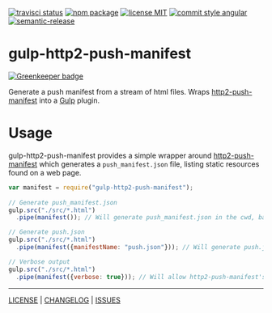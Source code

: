 [![travisci status][travisci-badge]][travisci-link] [![npm package][npm-badge]][npm-link] [![license MIT][license-badge]][license-link] [![commit style angular][commit-style-badge]][commit-style-link] [![semantic-release][semantic-release-badge]][semantic-relase-link]

# gulp-http2-push-manifest

[![Greenkeeper badge](https://badges.greenkeeper.io/AndrewLeedham/gulp-http2-push-manifest.svg)](https://greenkeeper.io/)

Generate a push manifest from a stream of html files. Wraps [http2-push-manifest][http2pm-link] into a [Gulp][gulp-link] plugin.

# Usage
gulp-http2-push-manifest provides a simple wrapper around [http2-push-manifest][http2pm-link] which generates a `push_manifest.json` file, listing static resources found on a web page.
```javascript
var manifest = require("gulp-http2-push-manifest");
 
// Generate push_manifest.json
gulp.src("./src/*.html")
  .pipe(manifest()); // Will generate push_manifest.json in the cwd, based on all streamed html files

// Generate push.json
gulp.src("./src/*.html")
  .pipe(manifest({manifestName: "push.json"})); // Will generate push.json in the cwd, based on all streamed html files

// Verbose output
gulp.src("./src/*.html")
  .pipe(manifest({verbose: true})); // Will allow http2-push-manifest's progress to be logged
```

---
[LICENSE][license-link] | [CHANGELOG][changelog-link] | [ISSUES][issues-link]

[travisci-badge]: https://flat.badgen.net/travis/AndrewLeedham/gulp-http2-push-manifest
[travisci-link]: https://travis-ci.org/AndrewLeedham/gulp-http2-push-manifest

[npm-badge]: https://flat.badgen.net/npm/v/gulp-http2-push-manifest?color=cyan
[npm-link]: https://www.npmjs.com/package/gulp-http2-push-manifest

[license-badge]: https://flat.badgen.net/npm/license/gulp-http2-push-manifest

[commit-style-badge]: https://flat.badgen.net/badge/commit%20style/angular/purple
[commit-style-link]: https://github.com/angular/angular.js/blob/master/DEVELOPERS.md#-git-commit-guidelines

[semantic-release-badge]: https://flat.badgen.net/badge/%20%20%F0%9F%93%A6%F0%9F%9A%80/semantic%20release/e10079
[semantic-relase-link]: https://github.com/semantic-release/semantic-release


[gulp-link]: https://gulpjs.com/
[http2pm-link]: https://github.com/GoogleChromeLabs/http2-push-manifest
[license-link]: ./LICENSE
[changelog-link]: ./CHANGELOG.md
[issues-link]: https://github.com/AndrewLeedham/gulp-http2-push-manifest/issues